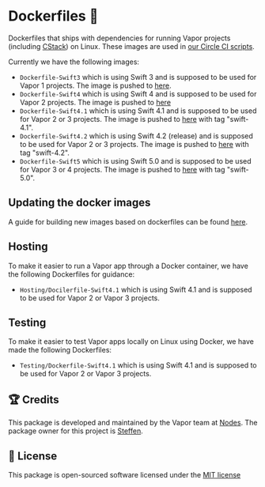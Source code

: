 # Dockerfiles 🐳

Dockerfiles that ships with dependencies for running Vapor projects (including [CStack](https://github.com/nodes-vapor/cstack)) on Linux. These images are used in [our Circle CI scripts](https://github.com/nodes-vapor/readme/tree/master/Configuration/.circleci).

Currently we have the following images:

- `Dockerfile-Swift3` which is using Swift 3 and is supposed to be used for Vapor 1 projects. The image is pushed to [here](https://hub.docker.com/r/brettrtoomey/vapor1-ci/).
- `Dockerfile-Swift4` which is using Swift 4 and is supposed to be used for Vapor 2 projects. The image is pushed to [here](https://hub.docker.com/r/brettrtoomey/vapor-ci/)
- `Dockerfile-Swift4.1` which is using Swift 4.1 and is supposed to be used for Vapor 2 or 3 projects. The image is pushed to [here](https://hub.docker.com/r/nodesvapor/vapor-ci) with tag "swift-4.1".
- `Dockerfile-Swift4.2` which is using Swift 4.2 (release) and is supposed to be used for Vapor 2 or 3 projects. The image is pushed to [here](https://hub.docker.com/r/nodesvapor/vapor-ci) with tag "swift-4.2".
- `Dockerfile-Swift5` which is using Swift 5.0 and is supposed to be used for Vapor 3 or 4 projects. The image is pushed to [here](https://hub.docker.com/r/nodesvapor/vapor-ci) with tag "swift-5.0".

## Updating the docker images

A guide for building new images based on dockerfiles can be found [here](https://circleci.com/docs/2.0/custom-images/).

## Hosting

To make it easier to run a Vapor app through a Docker container, we have the following Dockerfiles for guidance:

- `Hosting/Docilerfile-Swift4.1` which is using Swift 4.1 and is supposed to be used for Vapor 2 or Vapor 3 projects.

## Testing

To make it easier to test Vapor apps locally on Linux using Docker, we have made the following Dockerfiles:

- `Testing/Dockerfile-Swift4.1` which is using Swift 4.1 and is supposed to be used for Vapor 2 or Vapor 3 projects.

## 🏆 Credits

This package is developed and maintained by the Vapor team at [Nodes](https://www.nodesagency.com).
The package owner for this project is [Steffen](https://github.com/steffendsommer).

## 📄 License

This package is open-sourced software licensed under the [MIT license](http://opensource.org/licenses/MIT)
